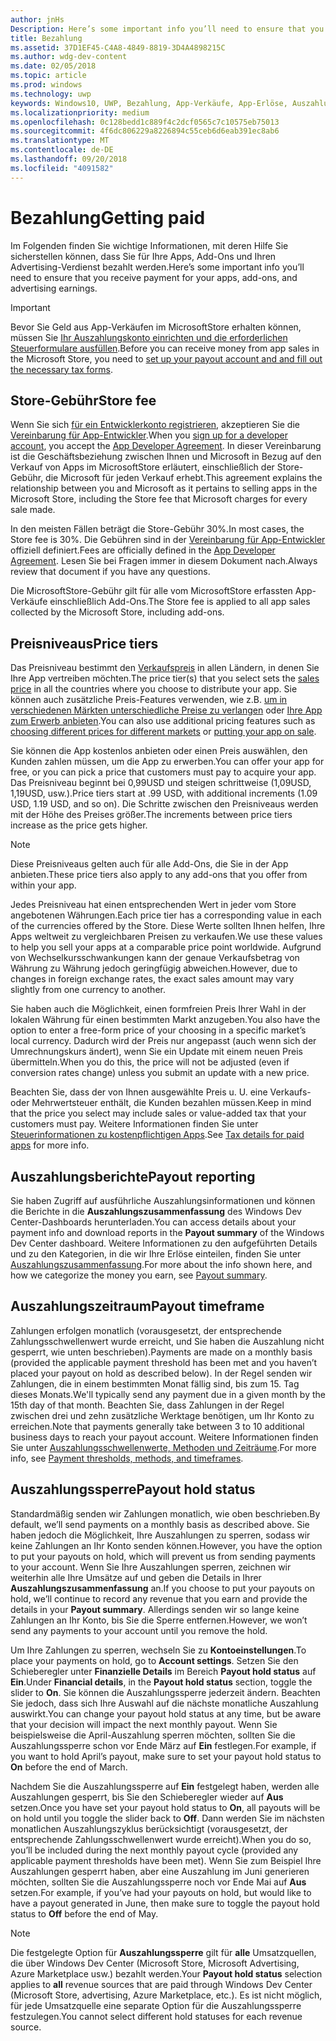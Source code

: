 ```yaml
---
author: jnHs
Description: Here’s some important info you’ll need to ensure that you receive payment for your apps, in-app products (IAPs), and advertising earnings.
title: Bezahlung
ms.assetid: 37D1EF45-C4A8-4849-8819-3D4A4898215C
ms.author: wdg-dev-content
ms.date: 02/05/2018
ms.topic: article
ms.prod: windows
ms.technology: uwp
keywords: Windows10, UWP, Bezahlung, App-Verkäufe, App-Erlöse, Auszahlung, Store-Gebühr, Auszahlungssperre, Prozentsatz
ms.localizationpriority: medium
ms.openlocfilehash: 0c128bedd1c889f4c2dcf0565c7c10575eb75013
ms.sourcegitcommit: 4f6dc806229a8226894c55ceb6d6eab391ec8ab6
ms.translationtype: MT
ms.contentlocale: de-DE
ms.lasthandoff: 09/20/2018
ms.locfileid: "4091582"
---
```

# <a name="getting-paid"></a><span data-ttu-id="b69f9-103">Bezahlung</span><span class="sxs-lookup"><span data-stu-id="b69f9-103">Getting paid</span></span>
<span data-ttu-id="b69f9-104">Im Folgenden finden Sie wichtige Informationen, mit deren Hilfe Sie sicherstellen können, dass Sie für Ihre Apps, Add-Ons und Ihren Advertising-Verdienst bezahlt werden.</span><span class="sxs-lookup"><span data-stu-id="b69f9-104">Here’s some important info you’ll need to ensure that you receive payment for your apps, add-ons, and advertising earnings.</span></span>

> [!IMPORTANT]
> <span data-ttu-id="b69f9-105">Bevor Sie Geld aus App-Verkäufen im MicrosoftStore erhalten können, müssen Sie [Ihr Auszahlungskonto einrichten und die erforderlichen Steuerformulare ausfüllen](setting-up-your-payout-account-and-tax-forms.md).</span><span class="sxs-lookup"><span data-stu-id="b69f9-105">Before you can receive money from app sales in the Microsoft Store, you need to [set up your payout account and and fill out the necessary tax forms](setting-up-your-payout-account-and-tax-forms.md).</span></span>

## <a name="store-fee"></a><span data-ttu-id="b69f9-106">Store-Gebühr</span><span class="sxs-lookup"><span data-stu-id="b69f9-106">Store fee</span></span>

<span data-ttu-id="b69f9-107">Wenn Sie sich [für ein Entwicklerkonto registrieren](http://go.microsoft.com/fwlink/p/?LinkID=615100), akzeptieren Sie die [Vereinbarung für App-Entwickler](https://docs.microsoft.com/legal/windows/agreements/app-developer-agreement).</span><span class="sxs-lookup"><span data-stu-id="b69f9-107">When you [sign up for a developer account](http://go.microsoft.com/fwlink/p/?LinkID=615100), you accept the [App Developer Agreement](https://docs.microsoft.com/legal/windows/agreements/app-developer-agreement).</span></span> <span data-ttu-id="b69f9-108">In dieser Vereinbarung ist die Geschäftsbeziehung zwischen Ihnen und Microsoft in Bezug auf den Verkauf von Apps im MicrosoftStore erläutert, einschließlich der Store-Gebühr, die Microsoft für jeden Verkauf erhebt.</span><span class="sxs-lookup"><span data-stu-id="b69f9-108">This agreement explains the relationship between you and Microsoft as it pertains to selling apps in the Microsoft Store, including the Store fee that Microsoft charges for every sale made.</span></span>

<span data-ttu-id="b69f9-109">In den meisten Fällen beträgt die Store-Gebühr 30%.</span><span class="sxs-lookup"><span data-stu-id="b69f9-109">In most cases, the Store fee is 30%.</span></span> <span data-ttu-id="b69f9-110">Die Gebühren sind in der [Vereinbarung für App-Entwickler](https://docs.microsoft.com/legal/windows/agreements/app-developer-agreement) offiziell definiert.</span><span class="sxs-lookup"><span data-stu-id="b69f9-110">Fees are officially defined in the [App Developer Agreement](https://docs.microsoft.com/legal/windows/agreements/app-developer-agreement).</span></span> <span data-ttu-id="b69f9-111">Lesen Sie bei Fragen immer in diesem Dokument nach.</span><span class="sxs-lookup"><span data-stu-id="b69f9-111">Always review that document if you have any questions.</span></span>

<span data-ttu-id="b69f9-112">Die MicrosoftStore-Gebühr gilt für alle vom MicrosoftStore erfassten App-Verkäufe einschließlich Add-Ons.</span><span class="sxs-lookup"><span data-stu-id="b69f9-112">The Store fee is applied to all app sales collected by the Microsoft Store, including add-ons.</span></span>


## <a name="price-tiers"></a><span data-ttu-id="b69f9-113">Preisniveaus</span><span class="sxs-lookup"><span data-stu-id="b69f9-113">Price tiers</span></span>

<span data-ttu-id="b69f9-114">Das Preisniveau bestimmt den [Verkaufspreis](set-and-schedule-app-pricing.md#base-price) in allen Ländern, in denen Sie Ihre App vertreiben möchten.</span><span class="sxs-lookup"><span data-stu-id="b69f9-114">The price tier(s) that you select sets the [sales price](set-and-schedule-app-pricing.md#base-price) in all the countries where you choose to distribute your app.</span></span> <span data-ttu-id="b69f9-115">Sie können auch zusätzliche Preis-Features verwenden, wie z.B. [um in verschiedenen Märkten unterschiedliche Preise zu verlangen](set-and-schedule-app-pricing.md#override-base-price-for-specific-markets) oder [Ihre App zum Erwerb anbieten](put-apps-and-add-ons-on-sale.md).</span><span class="sxs-lookup"><span data-stu-id="b69f9-115">You can also use additional pricing features such as  [choosing different prices for different markets](set-and-schedule-app-pricing.md#override-base-price-for-specific-markets) or [putting your app on sale](put-apps-and-add-ons-on-sale.md).</span></span>

<span data-ttu-id="b69f9-116">Sie können die App kostenlos anbieten oder einen Preis auswählen, den Kunden zahlen müssen, um die App zu erwerben.</span><span class="sxs-lookup"><span data-stu-id="b69f9-116">You can offer your app for free, or you can pick a price that customers must pay to acquire your app.</span></span> <span data-ttu-id="b69f9-117">Das Preisniveau beginnt bei 0,99USD und steigen schrittweise (1,09USD, 1,19USD, usw.).</span><span class="sxs-lookup"><span data-stu-id="b69f9-117">Price tiers start at .99 USD, with additional increments (1.09 USD, 1.19 USD, and so on).</span></span> <span data-ttu-id="b69f9-118">Die Schritte zwischen den Preisniveaus werden mit der Höhe des Preises größer.</span><span class="sxs-lookup"><span data-stu-id="b69f9-118">The increments between price tiers increase as the price gets higher.</span></span>

> [!NOTE] 
> <span data-ttu-id="b69f9-119">Diese Preisniveaus gelten auch für alle Add-Ons, die Sie in der App anbieten.</span><span class="sxs-lookup"><span data-stu-id="b69f9-119">These price tiers also apply to any add-ons that you offer from within your app.</span></span>

<span data-ttu-id="b69f9-120">Jedes Preisniveau hat einen entsprechenden Wert in jeder vom Store angebotenen Währungen.</span><span class="sxs-lookup"><span data-stu-id="b69f9-120">Each price tier has a corresponding value in each of the currencies offered by the Store.</span></span> <span data-ttu-id="b69f9-121">Diese Werte sollten Ihnen helfen, Ihre Apps weltweit zu vergleichbaren Preisen zu verkaufen.</span><span class="sxs-lookup"><span data-stu-id="b69f9-121">We use these values to help you sell your apps at a comparable price point worldwide.</span></span> <span data-ttu-id="b69f9-122">Aufgrund von Wechselkursschwankungen kann der genaue Verkaufsbetrag von Währung zu Währung jedoch geringfügig abweichen.</span><span class="sxs-lookup"><span data-stu-id="b69f9-122">However, due to changes in foreign exchange rates, the exact sales amount may vary slightly from one currency to another.</span></span>

<span data-ttu-id="b69f9-123">Sie haben auch die Möglichkeit, einen formfreien Preis Ihrer Wahl in der lokalen Währung für einen bestimmten Markt anzugeben.</span><span class="sxs-lookup"><span data-stu-id="b69f9-123">You also have the option to enter a free-form price of your choosing in a specific market’s local currency.</span></span> <span data-ttu-id="b69f9-124">Dadurch wird der Preis nur angepasst (auch wenn sich der Umrechnungskurs ändert), wenn Sie ein Update mit einem neuen Preis übermitteln.</span><span class="sxs-lookup"><span data-stu-id="b69f9-124">When you do this, the price will not be adjusted (even if conversion rates change) unless you submit an update with a new price.</span></span> 

<span data-ttu-id="b69f9-125">Beachten Sie, dass der von Ihnen ausgewählte Preis u. U. eine Verkaufs- oder Mehrwertsteuer enthält, die Kunden bezahlen müssen.</span><span class="sxs-lookup"><span data-stu-id="b69f9-125">Keep in mind that the price you select may include sales or value-added tax that your customers must pay.</span></span> <span data-ttu-id="b69f9-126">Weitere Informationen finden Sie unter [Steuerinformationen zu kostenpflichtigen Apps](tax-details-for-paid-apps.md).</span><span class="sxs-lookup"><span data-stu-id="b69f9-126">See [Tax details for paid apps](tax-details-for-paid-apps.md) for more info.</span></span>


## <a name="payout-reporting"></a><span data-ttu-id="b69f9-127">Auszahlungsberichte</span><span class="sxs-lookup"><span data-stu-id="b69f9-127">Payout reporting</span></span>

<span data-ttu-id="b69f9-128">Sie haben Zugriff auf ausführliche Auszahlungsinformationen und können die Berichte in die **Auszahlungszusammenfassung** des Windows Dev Center-Dashboards herunterladen.</span><span class="sxs-lookup"><span data-stu-id="b69f9-128">You can access details about your payment info and download reports in the **Payout summary** of the Windows Dev Center dashboard.</span></span> <span data-ttu-id="b69f9-129">Weitere Informationen zu den aufgeführten Details und zu den Kategorien, in die wir Ihre Erlöse einteilen, finden Sie unter [Auszahlungszusammenfassung](payout-summary.md).</span><span class="sxs-lookup"><span data-stu-id="b69f9-129">For more about the info shown here, and how we categorize the money you earn, see [Payout summary](payout-summary.md).</span></span>


## <a name="payout-timeframe"></a><span data-ttu-id="b69f9-130">Auszahlungszeitraum</span><span class="sxs-lookup"><span data-stu-id="b69f9-130">Payout timeframe</span></span>

<span data-ttu-id="b69f9-131">Zahlungen erfolgen monatlich (vorausgesetzt, der entsprechende Zahlungsschwellenwert wurde erreicht, und Sie haben die Auszahlung nicht gesperrt, wie unten beschrieben).</span><span class="sxs-lookup"><span data-stu-id="b69f9-131">Payments are made on a monthly basis (provided the applicable payment threshold has been met and you haven’t placed your payout on hold as described below).</span></span> <span data-ttu-id="b69f9-132">In der Regel senden wir Zahlungen, die in einem bestimmten Monat fällig sind, bis zum 15. Tag dieses Monats.</span><span class="sxs-lookup"><span data-stu-id="b69f9-132">We'll typically send any payment due in a given month by the 15th day of that month.</span></span> <span data-ttu-id="b69f9-133">Beachten Sie, dass Zahlungen in der Regel zwischen drei und zehn zusätzliche Werktage benötigen, um Ihr Konto zu erreichen.</span><span class="sxs-lookup"><span data-stu-id="b69f9-133">Note that payments generally take between 3 to 10 additional business days to reach your payout account.</span></span> <span data-ttu-id="b69f9-134">Weitere Informationen finden Sie unter [Auszahlungsschwellenwerte, Methoden und Zeiträume](payment-thresholds-methods-and-timeframes.md).</span><span class="sxs-lookup"><span data-stu-id="b69f9-134">For more info, see [Payment thresholds, methods, and timeframes](payment-thresholds-methods-and-timeframes.md).</span></span>


##  <a name="payout-hold-status"></a><span data-ttu-id="b69f9-135">Auszahlungssperre</span><span class="sxs-lookup"><span data-stu-id="b69f9-135">Payout hold status</span></span>

<span data-ttu-id="b69f9-136">Standardmäßig senden wir Zahlungen monatlich, wie oben beschrieben.</span><span class="sxs-lookup"><span data-stu-id="b69f9-136">By default, we’ll send payments on a monthly basis as described above.</span></span> <span data-ttu-id="b69f9-137">Sie haben jedoch die Möglichkeit, Ihre Auszahlungen zu sperren, sodass wir keine Zahlungen an Ihr Konto senden können.</span><span class="sxs-lookup"><span data-stu-id="b69f9-137">However, you have the option to put your payouts on hold, which will prevent us from sending payments to your account.</span></span> <span data-ttu-id="b69f9-138">Wenn Sie Ihre Auszahlungen sperren, zeichnen wir weiterhin alle Ihre Umsätze auf und geben die Details in Ihrer **Auszahlungszusammenfassung** an.</span><span class="sxs-lookup"><span data-stu-id="b69f9-138">If you choose to put your payouts on hold, we’ll continue to record any revenue that you earn and provide the details in your **Payout summary**.</span></span> <span data-ttu-id="b69f9-139">Allerdings senden wir so lange keine Zahlungen an Ihr Konto, bis Sie die Sperre entfernen.</span><span class="sxs-lookup"><span data-stu-id="b69f9-139">However, we won’t send any payments to your account until you remove the hold.</span></span> 

<span data-ttu-id="b69f9-140">Um Ihre Zahlungen zu sperren, wechseln Sie zu **Kontoeinstellungen**.</span><span class="sxs-lookup"><span data-stu-id="b69f9-140">To place your payments on hold, go to **Account settings**.</span></span> <span data-ttu-id="b69f9-141">Setzen Sie den Schieberegler unter **Finanzielle Details** im Bereich **Payout hold status** auf **Ein**.</span><span class="sxs-lookup"><span data-stu-id="b69f9-141">Under **Financial details**, in the **Payout hold status** section, toggle the slider to **On**.</span></span> <span data-ttu-id="b69f9-142">Sie können die Auszahlungssperre jederzeit ändern. Beachten Sie jedoch, dass sich Ihre Auswahl auf die nächste monatliche Auszahlung auswirkt.</span><span class="sxs-lookup"><span data-stu-id="b69f9-142">You can change your payout hold status at any time, but be aware that your decision will impact the next monthly payout.</span></span> <span data-ttu-id="b69f9-143">Wenn Sie beispielsweise die April-Auszahlung sperren möchten, sollten Sie die Auszahlungssperre schon vor Ende März auf **Ein** festlegen.</span><span class="sxs-lookup"><span data-stu-id="b69f9-143">For example, if you want to hold April’s payout, make sure to set your payout hold status to **On** before the end of March.</span></span>

<span data-ttu-id="b69f9-144">Nachdem Sie die Auszahlungssperre auf **Ein** festgelegt haben, werden alle Auszahlungen gesperrt, bis Sie den Schieberegler wieder auf **Aus** setzen.</span><span class="sxs-lookup"><span data-stu-id="b69f9-144">Once you have set your payout hold status to **On**, all payouts will be on hold until you toggle the slider back to **Off**.</span></span> <span data-ttu-id="b69f9-145">Dann werden Sie im nächsten monatlichen Auszahlungszyklus berücksichtigt (vorausgesetzt, der entsprechende Zahlungsschwellenwert wurde erreicht).</span><span class="sxs-lookup"><span data-stu-id="b69f9-145">When you do so, you’ll be included during the next monthly payout cycle (provided any applicable payment thresholds have been met).</span></span> <span data-ttu-id="b69f9-146">Wenn Sie zum Beispiel Ihre Auszahlungen gesperrt haben, aber eine Auszahlung im Juni generieren möchten, sollten Sie die Auszahlungssperre noch vor Ende Mai auf **Aus** setzen.</span><span class="sxs-lookup"><span data-stu-id="b69f9-146">For example, if you’ve had your payouts on hold, but would like to have a payout generated in June, then make sure to toggle the payout hold status to **Off** before the end of May.</span></span>

> [!NOTE]
> <span data-ttu-id="b69f9-147">Die festgelegte Option für **Auszahlungssperre** gilt für **alle** Umsatzquellen, die über Windows Dev Center (Microsoft Store, Microsoft Advertising, Azure Marketplace usw.) bezahlt werden.</span><span class="sxs-lookup"><span data-stu-id="b69f9-147">Your **Payout hold status** selection applies to **all** revenue sources that are paid through Windows Dev Center (Microsoft Store, advertising, Azure Marketplace, etc.).</span></span> <span data-ttu-id="b69f9-148">Es ist nicht möglich, für jede Umsatzquelle eine separate Option für die Auszahlungssperre festzulegen.</span><span class="sxs-lookup"><span data-stu-id="b69f9-148">You cannot select different hold statuses for each revenue source.</span></span>


 

 




